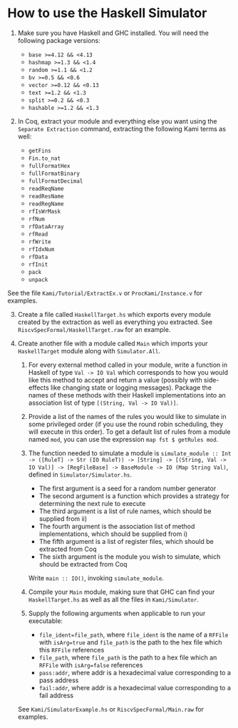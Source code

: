 # How to use the Haskell Simulator

1. Make sure you have Haskell and GHC installed.  You will need the following package versions:
    - `base >=4.12 && <4.13`
    - `hashmap >=1.3 && <1.4`
    - `random >=1.1 && <1.2`
    - `bv >=0.5 && <0.6`
    - `vector >=0.12 && <0.13`
    - `text >=1.2 && <1.3`
    - `split >=0.2 && <0.3`
    - `hashable >=1.2 && <1.3`

2. In Coq, extract your module and everything else you want using the `Separate Extraction` command, extracting the following Kami terms as well:
    - `getFins`
    - `Fin.to_nat`
    - `fullFormatHex`
    - `fullFormatBinary`
    - `fullFormatDecimal`
    - `readReqName`
    - `readResName`
    - `readRegName`
    - `rfIsWrMask`
    - `rfNum`
    - `rfDataArray`
    - `rfRead`
    - `rfWrite`
    - `rfIdxNum`
    - `rfData`
    - `rfInit`
    - `pack`
    - `unpack`

See the file `Kami/Tutorial/ExtractEx.v` or `ProcKami/Instance.v` for examples.

3.  Create a file called `HaskellTarget.hs` which exports every module created by the extraction as well as everything you extracted.  See `RiscvSpecFormal/HaskellTarget.raw` for an example.

4.  Create another file with a module called `Main` which imports your `HaskellTarget` module along with `Simulator.All`.  
    1.   For every external method called in your module, write a function in Haskell of type `Val -> IO Val` which corresponds to how you would like this method to accept and return a value 
         (possibly with side-effects like changing state or logging messages).  Package the names of these methods with their Haskell implementations into an association list of type
         `[(String, Val -> IO Val)]`.
    2.  Provide a list of the names of the rules you would like to simulate in some privileged order (if you use the round robin scheduling, they will execute in this order).  To get a default
         list of rules from a module named `mod`, you can use the expression `map fst $ getRules mod`.
    3. The function needed to simulate a module is `simulate_module :: Int -> ([RuleT] -> Str (IO RuleT)) -> [String] -> [(String, Val -> IO Val)] -> [RegFileBase] -> BaseModule -> IO (Map String Val)`, defined in `Simulator/Simulator.hs`.
          - The first argument is a seed for a random number generator
          - The second argument is a function which provides a strategy for determining the next rule to execute
          - The third argument is a list of rule names, which should be supplied from ii)
          - The fourth argument is the association list of method implementations, which should be supplied from i)
          - The fifth argument is a list of register files, which should be extracted from Coq
          - The sixth argument is the module you wish to simulate, which should be extracted from Coq

         Write `main :: IO()`, invoking `simulate_module`.
    4.  Compile your `Main` module, making sure that GHC can find your `HaskellTarget.hs` as well as all the files in `Kami/Simulator`.
    5.   Supply the following arguments when applicable to run your executable:
            - `file_ident=file_path`, where `file_ident` is the name of a `RFFile` with `isArg=true` and `file_path` is the path to the hex file which this `RFFile` references
            - `file_path`, where `file_path` is the path to a hex file which an `RFFile` with `isArg=false` references
            - `pass:addr`, where addr is a hexadecimal value corresponding to a pass address
            - `fail:addr`, where addr is a hexadecimal value corresponding to a fail address

    See `Kami/SimulatorExample.hs` or `RiscvSpecFormal/Main.raw` for examples.
